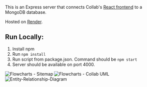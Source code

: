 This is an Express server that connects Collab's [React frontend](https://github.com/alex-oh/collab-react) to a MongoDB database.

Hosted on [Render](https://neu-collab.onrender.com).
## Run Locally:
1. Install npm
2. Run `npm install`
3. Run script from package.json. Command should be `npm start`
4. Server should be available on port 4000.


![Flowcharts - Sitemap](https://github.com/alex-oh/collab-node/assets/116234198/2cb5b377-2f77-4161-b626-c70a30e75ac1)
![Flowcharts - Collab UML](https://github.com/alex-oh/collab-node/assets/116234198/d0cbb038-5f87-48fc-9d64-22cb8382dc5a)
![Entity-Relationship-Diagram](https://github.com/alex-oh/collab-node/assets/116234198/8a8ed311-bf6b-466c-9200-e916736fb0fa)
